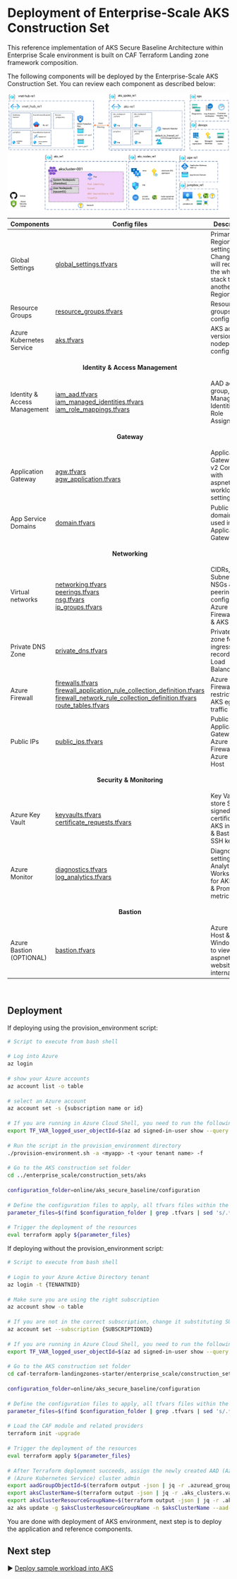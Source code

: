 # Deployment of Enterprise-Scale AKS Construction Set

This reference implementation of AKS Secure Baseline Architecture within Enterprise Scale environment is built on CAF Terraform Landing zone framework composition.

The following components will be deployed by the Enterprise-Scale AKS Construction Set. You can review each component as described below:

![aks_enterprise_scale_lz](pictures/aks_enterprise_scale_lz.png)

| Components                                                                                              | Config files                                                 | Description|
|-----------------------------------------------------------|------------------------------------------------------------|------------------------------------------------------------|
| Global Settings |[global_settings.tfvars](configuration/global_settings.tfvars) | Primary Region setting. Changing this will redeploy the whole stack to another Region|
| Resource Groups | [resource_groups.tfvars](./configuration/resource_groups.tfvars)| Resource groups configs |
| Azure Kubernetes Service | [aks.tfvars](./configuration/aks.tfvars) | AKS addons, version, nodepool configs |
||<p align="center">**Identity & Access Management**</p>||
| Identity & Access Management | [iam_aad.tfvars](./configuration/iam/iam_aad.tfvars) <br /> [iam_managed_identities.tfvars](./configuration/iam/iam_managed_identities.tfvars) <br /> [iam_role_mappings.tfvars](./configuration/iam/iam_role_mappings.tfvars)| AAD admin group, User Managed Identities & Role Assignments |
||<p align="center">**Gateway**</p>||
| Application Gateway | [agw.tfvars](./configuration/agw/agw.tfvars) <br /> [agw_application.tfvars](./configuration/agw/agw_application.tfvars) <br />| Application Gateway WAF v2 Configs with aspnetapp workload settings |
| App Service Domains | [domain.tfvars](./configuration/agw/domain.tfvars) | Public domain to be used in Application Gateway |
||<p align="center">**Networking**</p>||
| Virtual networks | [networking.tfvars](./configuration/networking/networking.tfvars) <br /> [peerings.tfvars](./configuration/networking/peerings.tfvars) <br /> [nsg.tfvars](./configuration/networking/nsg.tfvars) <br /> [ip_groups.tfvars](./configuration/networking/ip_groups.tfvars)| CIDRs, Subnets, NSGs & peerings config for Azure Firewall Hub & AKS Spoke |
| Private DNS Zone | [private_dns.tfvars](./configuration/networking/private_dns.tfvars) | Private DNS zone for AKS ingress; A record to Load Balancer IP |
| Azure Firewall  | [firewalls.tfvars](./configuration/networking/firewalls.tfvars) <br /> [firewall_application_rule_collection_definition.tfvars](./configuration/networking/firewall_application_rule_collection_definition.tfvars) <br /> [firewall_network_rule_collection_definition.tfvars](./configuration/networking/firewall_network_rule_collection_definition.tfvars) <br /> [route_tables.tfvars](./configuration/networking/route_tables.tfvars)  | Azure Firewall for restricting AKS egress traffic|
| Public IPs | [public_ips.tfvars](./configuration/networking/public_ips.tfvars) | Public IPs for Application Gateway, Azure Firewall & Azure Bastion Host |
||<p align="center">**Security & Monitoring**</p>||
| Azure Key Vault| [keyvaults.tfvars](./configuration/keyvault/keyvaults.tfvars) <br /> [certificate_requests.tfvars](./configuration/keyvault/certificate_requests.tfvars) | Key Vault to store Self signed certificate for AKS ingress & Bastion SSH key |
| Azure Monitor | [diagnostics.tfvars](./configuration/monitor/diagnostics.tfvars)  <br /> [log_analytics.tfvars](./configuration/monitor/log_analytics.tfvars) | Diagnostics settings, Log Analytics Workspace for AKS logs & Prometheus metrics |
||<p align="center">**Bastion**</p>||
| Azure Bastion (OPTIONAL) | [bastion.tfvars](./configuration/bastion/bastion.ignore) | Azure Bastion Host & Windows VM to view aspnetsample website internally. |

<br />

## Deployment

If deploying using the provision_environment script:

```bash
# Script to execute from bash shell

# Log into Azure
az login

# show your Azure accounts
az account list -o table

# select an Azure account
az account set -s {subscription name or id}

# If you are running in Azure Cloud Shell, you need to run the following additional command:
export TF_VAR_logged_user_objectId=$(az ad signed-in-user show --query objectId -o tsv)

# Run the script in the provision_environment directory
./provision-environment.sh -a <myapp> -t <your tenant name> -f

# Go to the AKS construction set folder
cd ../enterprise_scale/construction_sets/aks

configuration_folder=online/aks_secure_baseline/configuration

# Define the configuration files to apply, all tfvars files within the above folder recursively
parameter_files=$(find $configuration_folder | grep .tfvars | sed 's/.*/-var-file &/' | xargs)

# Trigger the deployment of the resources
eval terraform apply ${parameter_files}

```

If deploying without the provision_environment script:

```bash
# Script to execute from bash shell

# Login to your Azure Active Directory tenant
az login -t {TENANTNID}

# Make sure you are using the right subscription
az account show -o table

# If you are not in the correct subscription, change it substituting SUBSCRIPTIONID with the proper subscription  id
az account set --subscription {SUBSCRIPTIONID}

# If you are running in Azure Cloud Shell, you need to run the following additional command:
export TF_VAR_logged_user_objectId=$(az ad signed-in-user show --query objectId -o tsv)

# Go to the AKS construction set folder 
cd caf-terraform-landingzones-starter/enterprise_scale/construction_sets/aks

configuration_folder=online/aks_secure_baseline/configuration

# Define the configuration files to apply, all tfvars files within the above folder recursively
parameter_files=$(find $configuration_folder | grep .tfvars | sed 's/.*/-var-file &/' | xargs)

# Load the CAF module and related providers
terraform init -upgrade

# Trigger the deployment of the resources
eval terraform apply ${parameter_files}

# After Terraform deployment succeeds, assign the newly created AAD (Azure Active Directory) group as the AKS 
# (Azure Kubernetes Service) cluster admin
export aadGroupObjectId=$(terraform output -json | jq -r .azuread_group.value.aks_cluster_re1_admins.id)
export aksClusterName=$(terraform output -json | jq -r .aks_clusters.value.cluster_re1.cluster_name)
export aksClusterResourceGroupName=$(terraform output -json | jq -r .aks_clusters.value.cluster_re1.resource_group_name)
az aks update -g $aksClusterResourceGroupName -n $aksClusterName --aad-admin-group-object-ids $aadGroupObjectId

```

You are done with deployment of AKS environment, next step is to deploy the application and reference components.

## Next step

:arrow_forward: [Deploy sample workload into AKS](./02-aks.md)
